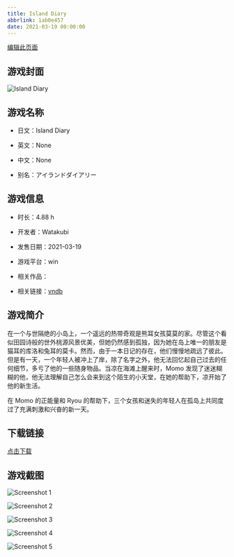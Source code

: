 ```yaml
---
title: Island Diary
abbrlink: 1ab0e457
date: 2021-03-19 00:00:00
---
```

[编辑此页面](https://github.com/ACG-3/ADV3-source/blob/main/source/_posts/Island%20Diary.md)

## 游戏封面

![Island Diary](https://pan.timero.xyz/d/onedrive/img_lib_001/Island%20Diary_cover.avif)


## 游戏名称

- 日文：Island Diary
- 英文：None
- 中文：None

- 别名：アイランドダイアリー


## 游戏信息

- 时长：4.88 h
- 开发者：Watakubi
- 发售日期：2021-03-19
- 游戏平台：win
- 相关作品：

- 相关链接：[vndb](https://vndb.org/v21436)


## 游戏简介

在一个与世隔绝的小岛上，一个遥远的热带奇观是熊耳女孩莫莫的家。尽管这个看似田园诗般的世外桃源风景优美，但她仍然感到孤独，因为她在岛上唯一的朋友是猫耳的库洛和兔耳的莫卡。然而，由于一本日记的存在，他们慢慢地疏远了彼此。但是有一天，一个年轻人被冲上了岸，除了名字之外，他无法回忆起自己过去的任何细节，多亏了他的一些随身物品。当凉在海滩上醒来时，Momo 发现了迷迷糊糊的他，他无法理解自己怎么会来到这个陌生的小天堂，在她的帮助下，凉开始了他的新生活。

在 Momo 的正能量和 Ryou 的帮助下，三个女孩和迷失的年轻人在孤岛上共同度过了充满刺激和兴奋的新一天。




## 下载链接

[点击下载](https://pan.timero.xyz/onedrive/adv_lib_001/Island%20Diary)


## 游戏截图


![Screenshot 1](https://pan.timero.xyz/d/onedrive/img_lib_001/Island%20Diary_Screenshot_1.avif)

![Screenshot 2](https://pan.timero.xyz/d/onedrive/img_lib_001/Island%20Diary_Screenshot_2.avif)

![Screenshot 3](https://pan.timero.xyz/d/onedrive/img_lib_001/Island%20Diary_Screenshot_3.avif)

![Screenshot 4](https://pan.timero.xyz/d/onedrive/img_lib_001/Island%20Diary_Screenshot_4.avif)

![Screenshot 5](https://pan.timero.xyz/d/onedrive/img_lib_001/Island%20Diary_Screenshot_5.avif)

